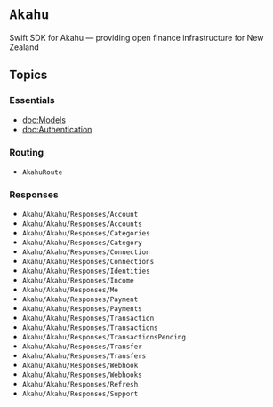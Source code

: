 # ``Akahu``

Swift SDK for Akahu — providing open finance infrastructure for New Zealand


## Topics
                
### Essentials
- <doc:Models>
- <doc:Authentication>

### Routing

- ``AkahuRoute``


### Responses

- ``Akahu/Akahu/Responses/Account``
- ``Akahu/Akahu/Responses/Accounts``
- ``Akahu/Akahu/Responses/Categories``
- ``Akahu/Akahu/Responses/Category``
- ``Akahu/Akahu/Responses/Connection``
- ``Akahu/Akahu/Responses/Connections``
- ``Akahu/Akahu/Responses/Identities``
- ``Akahu/Akahu/Responses/Income``
- ``Akahu/Akahu/Responses/Me``
- ``Akahu/Akahu/Responses/Payment``
- ``Akahu/Akahu/Responses/Payments``
- ``Akahu/Akahu/Responses/Transaction``
- ``Akahu/Akahu/Responses/Transactions``
- ``Akahu/Akahu/Responses/TransactionsPending``
- ``Akahu/Akahu/Responses/Transfer``
- ``Akahu/Akahu/Responses/Transfers``
- ``Akahu/Akahu/Responses/Webhook``
- ``Akahu/Akahu/Responses/Webhooks``
- ``Akahu/Akahu/Responses/Refresh``
- ``Akahu/Akahu/Responses/Support``
